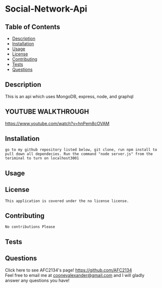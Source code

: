 # Social-Network-Api
    
   ## Table of Contents
  * [Description](https://github.com/AFC2134/https://github.com/AFC2134/Social-Network-API#description)
  * [Installation](https://github.com/AFC2134/https://github.com/AFC2134/Social-Network-API#installation)
  * [Usage](https://github.com/AFC2134/https://github.com/AFC2134/Social-Network-API#usage)
  * [License](https://github.com/AFC2134/https://github.com/AFC2134/Social-Network-API#license)
  * [Contributing](https://github.com/AFC2134/https://github.com/AFC2134/Social-Network-API#contributing)
  * [Tests](https://github.com/AFC2134/https://github.com/AFC2134/Social-Network-API#tests)
  * [Questions](https://github.com/AFC2134/https://github.com/AFC2134/Social-Network-API#questions)

  ## Description
   This is an api which uses MongoDB, express, node, and graphql
   
  ## YOUTUBE WALKTHROUGH 
  https://www.youtube.com/watch?v=hnPem8cOVAM
  

  ## Installation
    go to my github repository listed below, git clone, run npm install to pull down all dependecies. Run the command "node server.js" from the teriminal to turn on localhost3001

  ## Usage
    

  ## License  
    This application is covered under the no license license.
 
  ## Contributing
    No contributions Please

  ## Tests
    

  ## Questions
  Click here to see AFC2134's page! https://github.com/AFC2134  
  Feel free to email me at cooneyalexander@gmail.com and I will gladly answer any questions you have!

